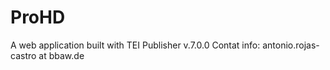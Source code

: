 # ProHD
A web application built with TEI Publisher v.7.0.0
Contat info: antonio.rojas-castro at bbaw.de
